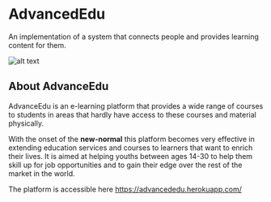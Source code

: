 # AdvancedEdu

An implementation of a system that connects people and provides learning content for them.

![alt text](https://github.com/godanaemiru/AdvancedEdu/blob/master/image/Screenshot%20from%202020-11-24%2013-36-38.png?raw=true "true")

## About AdvanceEdu 

AdvanceEdu is an e-learning platform that provides a wide range of courses to students in areas that hardly have access to these courses and material physically. 

With the onset of the <b>new-normal</b> this platform becomes very effective in extending education services and courses to learners that want to enrich their lives. It is aimed at helping youths between ages 14-30 to help them skill up for job opportunities and to gain their edge over the rest of the market in the world. 

The platform is accessible here https://advancededu.herokuapp.com/


